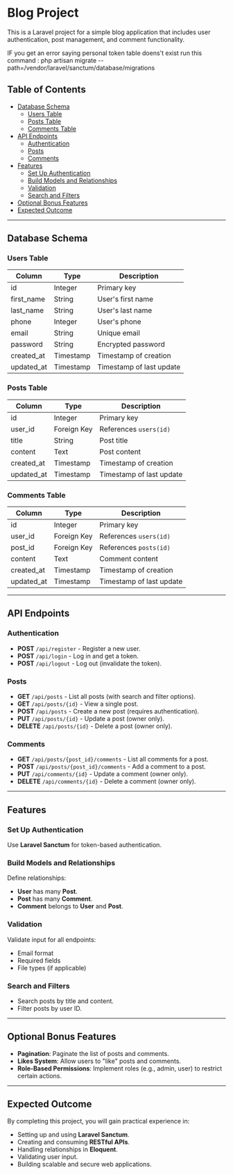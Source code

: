 # Blog Project

This is a Laravel project for a simple blog application that includes user authentication, post management, and comment functionality.

IF you get an error saying personal token table doens't exist run this command : php artisan migrate --path=/vendor/laravel/sanctum/database/migrations
## Table of Contents

- [Database Schema](#database-schema)
  - [Users Table](#users-table)
  - [Posts Table](#posts-table)
  - [Comments Table](#comments-table)
- [API Endpoints](#api-endpoints)
  - [Authentication](#authentication)
  - [Posts](#posts)
  - [Comments](#comments)
- [Features](#features)
  - [Set Up Authentication](#set-up-authentication)
  - [Build Models and Relationships](#build-models-and-relationships)
  - [Validation](#validation)
  - [Search and Filters](#search-and-filters)
- [Optional Bonus Features](#optional-bonus-features)
- [Expected Outcome](#expected-outcome)

---

## Database Schema

### Users Table

| Column       | Type     | Description               |
|--------------|----------|---------------------------|
| id           | Integer  | Primary key               |
| first_name   | String   | User's first name         |
| last_name    | String   | User's last name          |
| phone        | Integer  | User's phone              |
| email        | String   | Unique email             |
| password     | String   | Encrypted password        |
| created_at   | Timestamp | Timestamp of creation     |
| updated_at   | Timestamp | Timestamp of last update |

### Posts Table

| Column       | Type     | Description               |
|--------------|----------|---------------------------|
| id           | Integer  | Primary key               |
| user_id      | Foreign Key | References `users(id)`  |
| title        | String   | Post title               |
| content      | Text     | Post content             |
| created_at   | Timestamp | Timestamp of creation     |
| updated_at   | Timestamp | Timestamp of last update |

### Comments Table

| Column       | Type     | Description               |
|--------------|----------|---------------------------|
| id           | Integer  | Primary key               |
| user_id      | Foreign Key | References `users(id)`  |
| post_id      | Foreign Key | References `posts(id)`  |
| content      | Text     | Comment content          |
| created_at   | Timestamp | Timestamp of creation     |
| updated_at   | Timestamp | Timestamp of last update |

---

## API Endpoints

### Authentication
- **POST** `/api/register` - Register a new user.
- **POST** `/api/login` - Log in and get a token.
- **POST** `/api/logout` - Log out (invalidate the token).

### Posts
- **GET** `/api/posts` - List all posts (with search and filter options).
- **GET** `/api/posts/{id}` - View a single post.
- **POST** `/api/posts` - Create a new post (requires authentication).
- **PUT** `/api/posts/{id}` - Update a post (owner only).
- **DELETE** `/api/posts/{id}` - Delete a post (owner only).

### Comments
- **GET** `/api/posts/{post_id}/comments` - List all comments for a post.
- **POST** `/api/posts/{post_id}/comments` - Add a comment to a post.
- **PUT** `/api/comments/{id}` - Update a comment (owner only).
- **DELETE** `/api/comments/{id}` - Delete a comment (owner only).

---

## Features

### Set Up Authentication
Use **Laravel Sanctum** for token-based authentication.

### Build Models and Relationships
Define relationships:
- **User** has many **Post**.
- **Post** has many **Comment**.
- **Comment** belongs to **User** and **Post**.

### Validation
Validate input for all endpoints:
- Email format
- Required fields
- File types (if applicable)

### Search and Filters
- Search posts by title and content.
- Filter posts by user ID.

---

## Optional Bonus Features
- **Pagination**: Paginate the list of posts and comments.
- **Likes System**: Allow users to "like" posts and comments.
- **Role-Based Permissions**: Implement roles (e.g., admin, user) to restrict certain actions.

---

## Expected Outcome
By completing this project, you will gain practical experience in:
- Setting up and using **Laravel Sanctum**.
- Creating and consuming **RESTful APIs**.
- Handling relationships in **Eloquent**.
- Validating user input.
- Building scalable and secure web applications.
